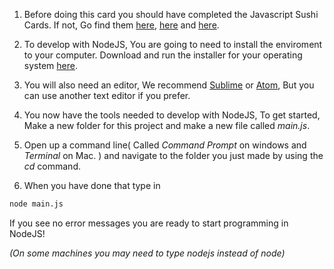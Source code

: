 1. Before doing this card you should have completed the Javascript Sushi Cards. If not, Go find them [here](https://www.gitbook.com/book/coderdojo/beginner-javascript-sushi/details), [here](https://www.gitbook.com/book/coderdojo/intermediate-javascript-sushi/details) and [here](https://www.gitbook.com/book/coderdojo/advanced-javascript-sushi/details).

2. To develop with NodeJS, You are going to need to install the enviroment to your computer. Download and run the installer for your operating system [here](https://nodejs.org/en/download/).

3. You will also need an editor, We recommend [Sublime](https://www.sublimetext.com/) or [Atom](https://atom.io/), But you can use another text editor if you prefer.

4. You now have the tools needed to develop with NodeJS, To get started, Make a new folder for this project and make a new file called _main.js_.

5. Open up a command line\( Called _Command Prompt_ on windows and _Terminal_ on Mac. \) and navigate to the folder you just made by using the _cd_ command.

6. When you have done that type in

```bash
node main.js 
```

If you see no error messages you are ready to start programming in NodeJS! 

_\(On some machines you may need to type nodejs instead of node\)_

